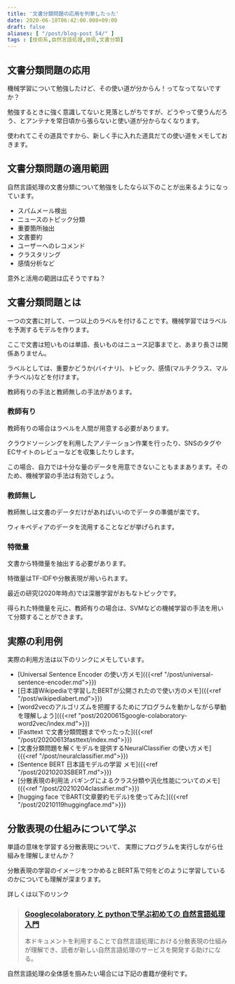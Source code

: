 ```yaml
---
title: '文書分類問題の応用を列挙したった'
date: 2020-06-18T06:42:00.008+09:00
draft: false
aliases: [ "/post/blog-post_54/" ]
tags : [技術系,自然言語処理,技術,文書分類]
---
```

## 文書分類問題の応用

機械学習について勉強したけど、その使い道が分からん！ってなってないですか？

勉強するときに強く意識してないと見落としがちですが、どうやって使うんだろう、とアンテナを常日頃から張らないと使い道が分からなくなります。

使われてこその道具ですから、新しく手に入れた道具だての使い道をメモしておきます。


## 文書分類問題の適用範囲


自然言語処理の文書分類について勉強をしたなら以下のことが出来るようになっています。

*   スパムメール検出
*   ニュースのトピック分類
*   重要箇所抽出
*   文書要約
*   ユーザーへのレコメンド
*   クラスタリング
*   感情分析など

意外と活用の範囲は広そうですね？

## 文書分類問題とは


一つの文書に対して、一つ以上のラベルを付けることです。機械学習ではラベルを予測するモデルを作ります。

ここで文書は短いものは単語、長いものはニュース記事までと、あまり長さは関係ありません。

ラベルとしては、重要かどうか(バイナリ)、トピック、感情(マルチクラス、マルチラベル)などを付けます。

教師有りの手法と教師無しの手法があります。

### 教師有り
教師有りの場合はラベルを人間が用意する必要があります。

クラウドソーシングを利用したアノテーション作業を行ったり、SNSのタグやECサイトのレビューなどを収集したりします。

この場合、自力では十分な量のデータを用意できないこともままあります。そのため、機械学習の手法は有効でしょう。

### 教師無し
教師無しは文書のデータだけがあればいいのでデータの準備が楽です。

ウィキペディアのデータを流用することなどが挙げられます。

### 特徴量
文書から特徴量を抽出する必要があります。

特徴量はTF-IDFや分散表現が用いられます。

最近の研究(2020年時点)では深層学習がおもなトピックです。

得られた特徴量を元に、教師有りの場合は、SVMなどの機械学習の手法を用いて分類することができます。

## 実際の利用例

実際の利用方法は以下のリンクにメモしています。

- [Universal Sentence Encoder の使い方メモ]({{<ref "/post/universal-sentence-encoder.md">}})
- [日本語Wikipediaで学習したBERTが公開されたので使い方のメモ]({{<ref "/post/wikipediabert.md">}})
- [word2vecのアルゴリズムを把握するためにプログラムを動かしながら挙動を理解しよう]({{<ref "post/20200615google-colaboratory-word2vec/index.md">}})
- [Fasttext で文書分類問題までやったった]({{<ref "/post/20200613fasttext/index.md">}})
- [文書分類問題を解くモデルを提供するNeuralClassifier の使い方メモ]({{<ref "/post/neuralclassifier.md">}})
- [Sentence BERT 日本語モデルの学習 メモ]({{<ref "/post/20210203SBERT.md">}})
- [分散表現の利用法 バギングによるクラス分類や汎化性能についてのメモ]({{<ref "/post/20210204classifier.md">}})
- [hugging face でBART(文章要約モデル)を使ってみた]({{<ref "/post/20210119huggingface.md">}})

## 分散表現の仕組みについて学ぶ

単語の意味を学習する分散表現について、
実際にプログラムを実行しながら仕組みを理解しませんか？

分散表現の学習のイメージをつかめるとBERT系で何をどのように学習しているのかについても理解が深まります。

詳しくは以下のリンク
> ### [Googlecolaboratory と pythonで学ぶ初めての 自然言語処理入門](https://subcul-science.booth.pm/items/1562211)
> 本ドキュメントを利用することで自然言語処理における分散表現の仕組みが理解でき、読者が新しい自然言語処理のサービスを開発する助けになる。

自然言語処理の全体感を掴みたい場合には下記の書籍が便利です。
<div data-vc_mylinkbox_id="887685224"></div>
